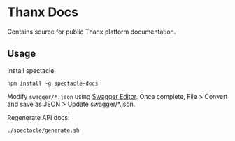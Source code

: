 # Thanx Docs

Contains source for public Thanx platform documentation.

## Usage

Install spectacle:

```
npm install -g spectacle-docs
```

Modify `swagger/*.json` using [Swagger Editor](https://editor.swagger.io/). Once
complete, File > Convert and save as JSON > Update swagger/*.json.

Regenerate API docs:

```
./spectacle/generate.sh
```
